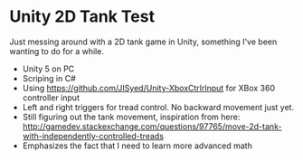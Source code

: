 # Unity 2D Tank Test

Just messing around with a 2D tank game in Unity, something I've been wanting to do for a while.

* Unity 5 on PC
* Scriping in C#
* Using https://github.com/JISyed/Unity-XboxCtrlrInput for XBox 360 controller input
* Left and right triggers for tread control. No backward movement just yet.
* Still figuring out the tank movement, inspiration from here: http://gamedev.stackexchange.com/questions/97765/move-2d-tank-with-independently-controlled-treads
* Emphasizes the fact that I need to learn more advanced math
